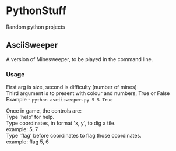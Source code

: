 # PythonStuff
Random python projects
## AsciiSweeper
A version of Minesweeper, to be played in the command line.
### Usage
First arg is size, second is difficulty (number of mines)  
Third argument is to present with colour and numbers, True or False  
Example - `python asciisweeper.py 5 5 True`  

Once in game, the controls are:  
Type 'help' for help.  
Type coordinates, in format 'x, y', to dig a tile.  
example: 5, 7  
Type 'flag' before coordinates to flag those coordinates.  
example: flag 5, 6  
